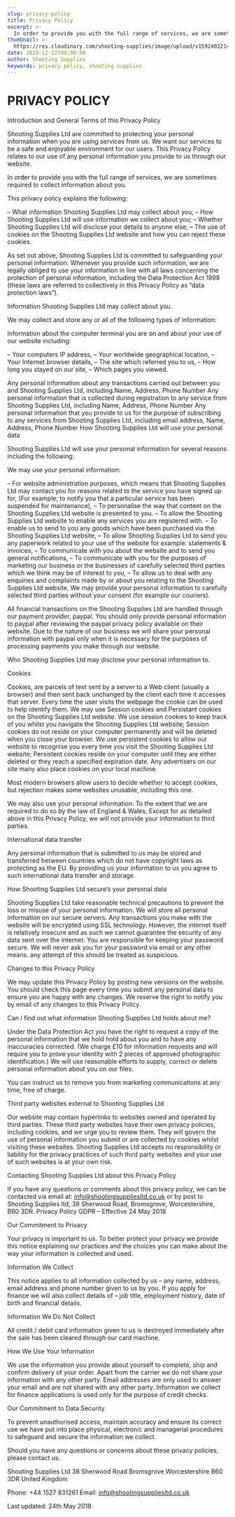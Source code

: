 ```yaml
---
slug: privacy-policy
title: Privacy Policy
excerpt: >-
  In order to provide you with the full range of services, we are sometimes required to collect information about you.
thumbnail: >-
  https://res.cloudinary.com/shooting-supplies/image/upload/v1592402214/Blog/privacy_bh1k6y.jpg
date: 2019-12-12T00:00:00
author: Shooting Supplies
keywords: privacy policy, shooting supplies
---
```


# **PRIVACY POLICY**

Introduction and General Terms of this Privacy Policy

Shooting Supplies Ltd are committed to protecting your personal information when you are using services from us. We want our services to be a safe and enjoyable environment for our users. This Privacy Policy relates to our use of any personal information you provide to us through our website.

In order to provide you with the full range of services, we are sometimes required to collect information about you.

This privacy policy explains the following:

– What information Shooting Supplies Ltd may collect about you;
– How Shooting Supplies Ltd will use information we collect about you;
– Whether Shooting Supplies Ltd will disclose your details to anyone else;
– The use of cookies on the Shooting Supplies Ltd website and how you can reject these cookies.

As set out above, Shooting Supplies Ltd is committed to safeguarding your personal information. Whenever you provide such information, we are legally obliged to use your information in line with all laws concerning the protection of personal information, including the Data Protection Act 1998 (these laws are referred to collectively in this Privacy Policy as “data protection laws”).

Information Shooting Supplies Ltd may collect about you.

We may collect and store any or all of the following types of information:

Information about the computer terminal you are on and about your use of our website including:

– Your computers IP address,
– Your worldwide geographical location,
– Your Internet browser details,
– The site which referred you to us,
– How long you stayed on our site,
– Which pages you viewed.

Any personal information about any transactions carried out between you and Shooting Supplies Ltd, including.Name, Address, Phone Number
Any personal information that is collected during registration to any service from Shooting Supplies Ltd, including Name, Address, Phone Number
Any personal information that you provide to us for the purpose of subscribing to any services from Shooting Supplies Ltd, including email address, Name, Address, Phone Number
How Shooting Supplies Ltd will use your personal data

Shooting Supplies Ltd will use your personal information for several reasons including the following:

We may use your personal information:

– For website administration purposes, which means that Shooting Supplies Ltd may contact you for reasons related to the service you have signed up for, (For example; to notify you that a particular service has been suspended for maintenance),
– To personalise the way that content on the Shooting Supplies Ltd website is presented to you.
– To allow the Shooting Supplies Ltd website to enable any services you are registered with.
– To enable us to send to you any goods which have been purchased via the Shooting Supplies Ltd website,
– To allow Shooting Supplies Ltd to send you any paperwork related to your use of the website for example: statements & invoices,
– To communicate with you about the website and to send you general notifications,
– To communicate with you for the purposes of marketing our business or the businesses of carefully selected third parties which we think may be of interest to you,
– To allow us to deal with any enquiries and complaints made by or about you relating to the Shooting Supplies Ltd website,
We may provide your personal information to carefully selected third parties without your consent (for example our couriers).

All financial transactions on the Shooting Supplies Ltd are handled through our payment provider, paypal. You should only provide personal information to paypal after reviewing the paypal privacy policy available on their website. Due to the nature of our business we will share your personal information with paypal only when it is necessary for the purposes of processing payments you make through our website.

Who Shooting Supplies Ltd may disclose your personal information to.

Cookies

Cookies, are parcels of text sent by a server to a Web client (usually a browser) and then sent back unchanged by the client each time it accesses that server. Every time the user visits the webpage the cookie can be used to help identify them.
We may use Session cookies and Persistant cookies on the Shooting Supplies Ltd website.
We use session cookies to keep track of you whilst you navigate the Shooting Supplies Ltd website; Session cookies do not reside on your computer permanently and will be deleted when you close your browser.
We use persistent cookies to allow our website to recognise you every time you visit the Shooting Supplies Ltd website; Persistent cookies reside on your computer until they are either deleted or they reach a specified expiration date.
Any advertisers on our site many also place cookies on your local machine.

Most modern browsers allow users to decide whether to accept cookies, but rejection makes some websites unusable, including this one.

We may also use your personal information:
To the extent that we are required to do so by the law of England & Wales;
Except for as detailed above in this Privacy Policy, we will not provide your information to third parties.

International data transfer

Any personal information that is submitted to us may be stored and transferred between countries which do not have copyright laws as protecting as the EU. By providing us your information to us you agree to such international data transfer and storage.

How Shooting Supplies Ltd secure’s your personal data

Shooting Supplies Ltd take reasonable technical precautions to prevent the loss or misuse of your personal information.
We will store all personal information on our secure servers.
Any transactions you make with the website will be encrypted using SSL technology.
However, the internet itself is relatively insecure and as such we cannot guarantee the security of any data sent over the internet.
You are responsible for keeping your password secure. We will never ask you for your password via email or any other means. any attempt of this should be treated as suspicious.

Changes to this Privacy Policy

We may update this Privacy Policy by posting new versions on the website. You should check this page every time you submit any personal data to ensure you are happy with any changes.
We reserve the right to notify you by email of any changes to this Privacy Policy.

Can I find out what information Shooting Supplies Ltd holds about me?

Under the Data Protection Act you have the right to request a copy of the personal information that we hold hold about you and to have any inaccuracies corrected. (We charge £10 for information requests and will require you to prove your identity with 2 pieces of approved photographic identification.) We will use reasonable efforts to supply, correct or delete personal information about you on our files.

You can instruct us to remove you from marketing communications at any time, free of charge.

Third party websites external to Shooting Supplies Ltd

Our website may contain hyperlinks to websites owned and operated by third parties. These third party websites have their own privacy policies, including cookies, and we urge you to review them. They will govern the use of personal information you submit or are collected by cookies whilst visiting these websites. Shooting Supplies Ltd accepts no responsibility or liability for the privacy practices of such third party websites and your use of such websites is at your own risk.

Contacting Shooting Supplies Ltd about this Privacy Policy

If you have any questions or comments about this privacy policy, we can be contacted via email at: info@shootingsuppliesltd.co.uk or by post to Shooting Supplies ltd, 38 Sherwood Road, Bromsgrove, Worcestershire, B60 3DR.
Privacy Policy GDPR – Effective 24 May 2018

Our Commitment to Privacy

Your privacy is important to us. To better protect your privacy we provide this notice explaining our practices and the choices you can make about the way your information is collected and used.

Information We Collect

This notice applies to all information collected by us – any name, address, email address and phone number given to us by you.
If you apply for finance we will also collect details of – job title, employment history, date of birth and financial details.

Information We Do Not Collect

All credit / debit card information given to us is destroyed immediately after the sale has been cleared through our card machine.

How We Use Your Information

We use the information you provide about yourself to complete, ship and confirm delivery of your order. Apart from the carrier we do not share your information with any other party.
Email addresses are only used to answer your email and are not shared with any other party.
Information we collect for finance applications is used only for the purpose of credit checks.

Our Commitment to Data Security

To prevent unauthorised access, maintain accuracy and ensure its correct use we have put into place physical, electronic and managerial procedures to safeguard and secure the information we collect.

Should you have any questions or concerns about these privacy policies, please contact us.

Shooting Supplies Ltd
38 Sherwood Road
Bromsgrove
Worcestershire
B60 3DR
United Kingdom

Phone: +44 1527 831261
Email: info@shootingsuppliesltd.co.uk

Last updated:  24th May 2018
